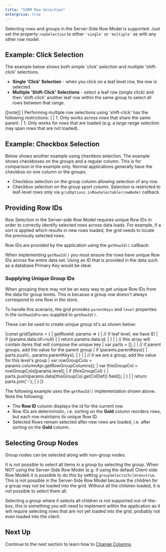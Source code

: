 ```yaml
---
title: "SSRM Row Selection"
enterprise: true
---
```


Selecting rows and groups in the Server-Side Row Model is supported.
Just set the property `rowSelection` to either `'single'` or `'multiple'` as with any other row model.

## Example: Click Selection

The example below shows both simple 'click' selection and multiple 'shift-click' selections.

- **Single 'Click' Selection** - when you click on a leaf level row, the row is selected.
- **Multiple 'Shift-Click' Selections** - select a leaf row (single click) and then 'shift-click' another leaf row within the same group to select all rows between that range.

<grid-example title='Click Selection' name='click-selection' type='generated' options='{ "enterprise": true, "exampleHeight": 590, "extras": ["alasql"], "modules": ["serverside", "rowgrouping"] }'></grid-example>

[[note]]
| Performing multiple row selections using 'shift-click' has the following restrictions:
|
| 1. Only works across rows that share the same parent.
| 1. Only works for rows that are loaded (e.g. a large range selection may span rows that are not loaded).


## Example: Checkbox Selection

Below shows another example using checkbox selection. The example shows checkboxes on the groups and a regular column.
This is for comparison in the example only. Normal applications generally have the checkbox on one column or the groups.

- Checkbox selection on the group column allowing selection of any row.
- Checkbox selection on the group sport column. Selection is restricted to leaf-level rows only via `gridOptions.isRowSelectable(rowNode)` callback.

<api-documentation source='grid-properties/properties.json' section='selection' names='["isRowSelectable"]' ></api-documentation>

<grid-example title='Checkbox Example' name='checkbox' type='generated' options='{ "enterprise": true, "exampleHeight": 590, "extras": ["alasql"], "modules": ["serverside", "rowgrouping"] }'></grid-example>

## Providing Row IDs

Row Selection in the Server-side Row Model requires unique Row IDs in order to correctly identify selected rows across
data loads. For example, if a sort is applied which results in new rows loaded, the grid needs to locate the previously
selected rows.

Row IDs are provided by the application using the `getRowId()` callback:

<api-documentation source='grid-properties/properties.json' section='rowModels' names='["getRowId"]' ></api-documentation>

When implementing `getRowId()` you must ensure the rows have unique Row IDs across the entire data set. Using an ID that
is provided in the data such as a database Primary Key would be ideal.

### Supplying Unique Group IDs

When grouping there may not be an easy way to get unique Row IDs from the data for group levels. This is because a group
row doesn't always correspond to one Row in the store. 

To handle this scenario, the grid provides `parentKeys` and `level` properties in the `GetRowIdParams` supplied to `getRowId()`.

These can be used to create unique group id's as shown below:

<snippet suppressFrameworkContext=true>
|const gridOptions = {
|    getRowId: params => { 
|        // if leaf level, we have ID
|        if (params.data.id!=null) {
|            return params.data.id;
|        }
|        
|        // this array will contain items that will compose the unique key
|        var parts = [];
|
|        // if parent groups, add the value for the parent group
|        if (params.parentKeys){
|            parts.push(...params.parentKeys);
|        }
|        
|        // it we are a group, add the value for this level's group
|        var rowGroupCols = params.columnApi.getRowGroupColumns();
|        var thisGroupCol = rowGroupCols[params.level];
|        if (thisGroupCol) {
|            parts.push(params.data[thisGroupCol.getColDef().field]);
|        }
|        
|        return parts.join('-');
|    }
|}
</snippet>

The following example uses the `getRowId()` implementation shown above. Note the following:

- The **Row ID** column displays the id for the current row.
- Row IDs are deterministic, i.e. sorting on the **Gold** column reorders rows, but each row maintains its unique Row ID.
- Selected Rows remain selected after new rows are loaded, i.e. after sorting on the **Gold** column.

<grid-example title='Unique Group Ids' name='unique-group-ids' type='generated' options='{ "enterprise": true, "exampleHeight": 590, "extras": ["alasql"], "modules": ["serverside", "rowgrouping"] }'></grid-example>

## Selecting Group Nodes

Group nodes can be selected along with non-group nodes.

It is not possible to select all items in a group by selecting the group. When NOT using the Server-Side
Row Model (e.g. if using the default Client-side Row Model) it is possible to do this by setting
`groupSelectsChildren=true`. This is not possible in the Server-Side Row Model because the children
for a group may not be loaded into the grid. Without all the children loaded, it is not possible to select them all.

Selecting a group where it selects all children is not supported out-of-the-box, this is something you will need to 
implement within the application as it will require selecting rows that are not yet loaded into the grid, probably 
not even loaded into the client.

## Next Up

Continue to the next section to learn how to [Change Columns](/server-side-model-changing-columns/).

